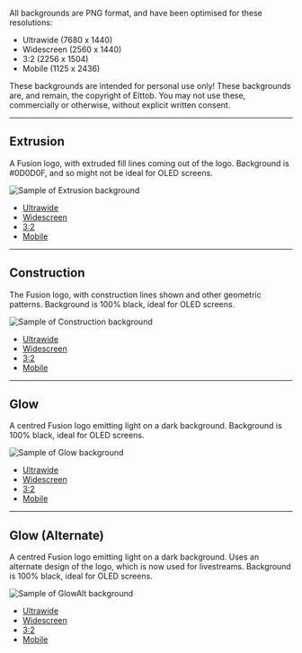 All backgrounds are PNG format, and have been optimised for these resolutions:

- Ultrawide (7680 x 1440)
- Widescreen (2560 x 1440)
- 3:2 (2256 x 1504)
- Mobile (1125 x 2436)

These backgrounds are intended for personal use only! These backgrounds are, and
remain, the copyright of Elttob. You may not use these, commercially or otherwise,
without explicit written consent.

-----

## Extrusion

A Fusion logo, with extruded fill lines coming out of the logo. Background is
#0D0D0F, and so might not be ideal for OLED screens.

![Sample of Extrusion background](samples/Extrusion.jpg)

- [Ultrawide](Extrusion-Ultrawide.png)
- [Widescreen](Extrusion-Widescreen.png)
- [3:2](Extrusion-3_2.png)
- [Mobile](Extrusion-Mobile.png)

-----

## Construction

The Fusion logo, with construction lines shown and other geometric patterns.
Background is 100% black, ideal for OLED screens.

![Sample of Construction background](samples/Construction.jpg)

- [Ultrawide](Construction-Ultrawide.png)
- [Widescreen](Construction-Widescreen.png)
- [3:2](Construction-3_2.png)
- [Mobile](Construction-Mobile.png)

-----

## Glow

A centred Fusion logo emitting light on a dark background.
Background is 100% black, ideal for OLED screens.

![Sample of Glow background](samples/Glow.jpg)

- [Ultrawide](Glow-Ultrawide.png)
- [Widescreen](Glow-Widescreen.png)
- [3:2](Glow-3_2.png)
- [Mobile](Glow-Mobile.png)

-----

## Glow (Alternate)

A centred Fusion logo emitting light on a dark background.
Uses an alternate design of the logo, which is now used for livestreams.
Background is 100% black, ideal for OLED screens.

![Sample of GlowAlt background](samples/GlowAlt.jpg)

- [Ultrawide](GlowAlt-Ultrawide.png)
- [Widescreen](GlowAlt-Widescreen.png)
- [3:2](GlowAlt-3_2.png)
- [Mobile](GlowAlt-Mobile.png)